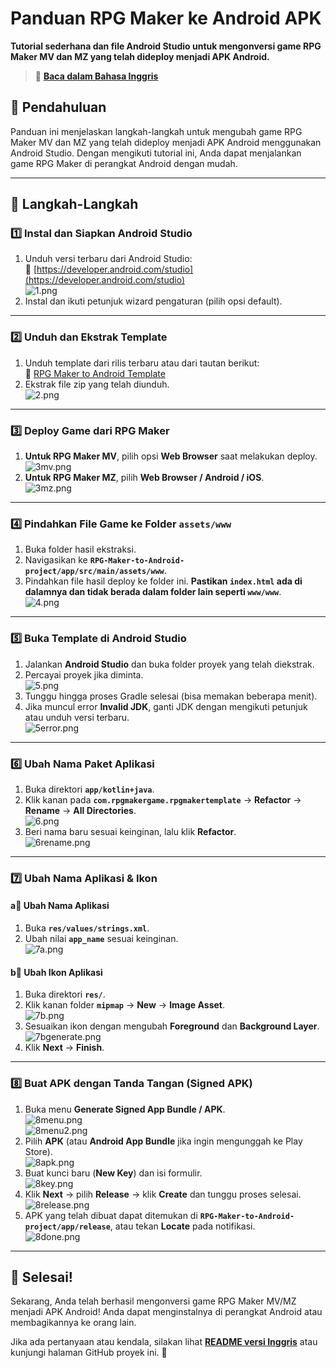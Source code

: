 # Panduan RPG Maker ke Android APK  
**Tutorial sederhana dan file Android Studio untuk mengonversi game RPG Maker MV dan MZ yang telah dideploy menjadi APK Android.**  

> 📄 **[Baca dalam Bahasa Inggris](./README_EN.md)**  

## 📌 Pendahuluan  
Panduan ini menjelaskan langkah-langkah untuk mengubah game RPG Maker MV dan MZ yang telah dideploy menjadi APK Android menggunakan Android Studio. Dengan mengikuti tutorial ini, Anda dapat menjalankan game RPG Maker di perangkat Android dengan mudah.  

---

## 🚀 Langkah-Langkah  

### 1️⃣ Instal dan Siapkan Android Studio  
1. Unduh versi terbaru dari Android Studio:  
   🔗 [https://developer.android.com/studio](https://developer.android.com/studio)  
   ![1.png](img/1.png)  
2. Instal dan ikuti petunjuk wizard pengaturan (pilih opsi default).  

---

### 2️⃣ Unduh dan Ekstrak Template  
1. Unduh template dari rilis terbaru atau dari tautan berikut:  
   🔗 [RPG Maker to Android Template](https://github.com/Reishandy/RPG-Maker-to-Android/releases/download/project-fles/RPG-Maker-to-Android-project.zip)  
2. Ekstrak file zip yang telah diunduh.  
   ![2.png](img/2.png)  

---

### 3️⃣ Deploy Game dari RPG Maker  
1. **Untuk RPG Maker MV**, pilih opsi **Web Browser** saat melakukan deploy.  
   ![3mv.png](img/3mv.png)  
2. **Untuk RPG Maker MZ**, pilih **Web Browser / Android / iOS**.  
   ![3mz.png](img/3mz.png)  

---

### 4️⃣ Pindahkan File Game ke Folder `assets/www`  
1. Buka folder hasil ekstraksi.  
2. Navigasikan ke **`RPG-Maker-to-Android-project/app/src/main/assets/www`**.  
3. Pindahkan file hasil deploy ke folder ini. **Pastikan `index.html` ada di dalamnya dan tidak berada dalam folder lain seperti `www/www`**.  
   ![4.png](img/4.png)  

---

### 5️⃣ Buka Template di Android Studio  
1. Jalankan **Android Studio** dan buka folder proyek yang telah diekstrak.  
2. Percayai proyek jika diminta.  
   ![5.png](img/5.png)  
3. Tunggu hingga proses Gradle selesai (bisa memakan beberapa menit).  
4. Jika muncul error **Invalid JDK**, ganti JDK dengan mengikuti petunjuk atau unduh versi terbaru.  
   ![5error.png](img/5error.png)  

---

### 6️⃣ Ubah Nama Paket Aplikasi  
1. Buka direktori **`app/kotlin+java`**.  
2. Klik kanan pada **`com.rpgmakergame.rpgmakertemplate`** → **Refactor** → **Rename** → **All Directories**.  
   ![6.png](img/6.png)  
3. Beri nama baru sesuai keinginan, lalu klik **Refactor**.  
   ![6rename.png](img/6rename.png)  

---

### 7️⃣ Ubah Nama Aplikasi & Ikon  
#### a️⃣ Ubah Nama Aplikasi  
1. Buka **`res/values/strings.xml`**.  
2. Ubah nilai **`app_name`** sesuai keinginan.  
   ![7a.png](img/7a.png)  

#### b️⃣ Ubah Ikon Aplikasi  
1. Buka direktori **`res/`**.  
2. Klik kanan folder **`mipmap`** → **New** → **Image Asset**.  
   ![7b.png](img/7b.png)  
3. Sesuaikan ikon dengan mengubah **Foreground** dan **Background Layer**.  
   ![7bgenerate.png](img/7bgenerate.png)  
4. Klik **Next** → **Finish**.  

---

### 8️⃣ Buat APK dengan Tanda Tangan (Signed APK)  
1. Buka menu **Generate Signed App Bundle / APK**.  
   ![8menu.png](img/8menu.png)  
   ![8menu2.png](img/8menu2.png)  
2. Pilih **APK** (atau **Android App Bundle** jika ingin mengunggah ke Play Store).  
   ![8apk.png](img/8apk.png)  
3. Buat kunci baru (**New Key**) dan isi formulir.  
   ![8key.png](img/8key.png)  
4. Klik **Next** → pilih **Release** → klik **Create** dan tunggu proses selesai.  
   ![8release.png](img/8release.png)  
5. APK yang telah dibuat dapat ditemukan di **`RPG-Maker-to-Android-project/app/release`**, atau tekan **Locate** pada notifikasi.  
   ![8done.png](img/8done.png)  

---

## 🎉 Selesai!  
Sekarang, Anda telah berhasil mengonversi game RPG Maker MV/MZ menjadi APK Android! Anda dapat menginstalnya di perangkat Android atau membagikannya ke orang lain.  

Jika ada pertanyaan atau kendala, silakan lihat **[README versi Inggris](./README_EN.md)** atau kunjungi halaman GitHub proyek ini. 🚀
